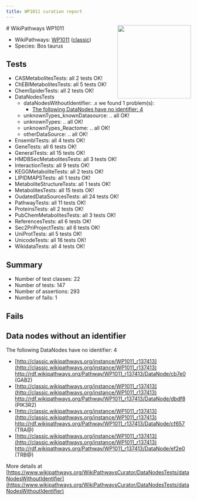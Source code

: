 ```yaml
---
title: WP1011 curation report
---
```


<img style="float: right; width: 200px" src="https://upload.wikimedia.org/wikipedia/commons/thumb/8/83/Wplogo_with_text_500.png/640px-Wplogo_with_text_500.png" />
# WikiPathways WP1011

* WikiPathways: [WP1011](https://wikipathways.org/pathways/WP1011) ([classic](https://classic.wikipathways.org/instance/WP1011))
* Species: Bos taurus
## Tests
* CASMetabolitesTests: all 2 tests OK!
* ChEBIMetabolitesTests: all 5 tests OK!
* ChemSpiderTests: all 2 tests OK!
* DataNodesTests
    * dataNodesWithoutIdentifier: .x we found 1 problem(s):
        * [The following DataNodes have no identifier: 4](#d2d32fa3)
    * unknownTypes_knownDatasource: .. all OK!
    * unknownTypes: .. all OK!
    * unknownTypes_Reactome: .. all OK!
    * otherDataSource: .. all OK!
* EnsemblTests: all 4 tests OK!
* GeneTests: all 6 tests OK!
* GeneralTests: all 15 tests OK!
* HMDBSecMetabolitesTests: all 3 tests OK!
* InteractionTests: all 9 tests OK!
* KEGGMetaboliteTests: all 2 tests OK!
* LIPIDMAPSTests: all 1 tests OK!
* MetaboliteStructureTests: all 1 tests OK!
* MetabolitesTests: all 15 tests OK!
* OudatedDataSourcesTests: all 24 tests OK!
* PathwayTests: all 11 tests OK!
* ProteinsTests: all 2 tests OK!
* PubChemMetabolitesTests: all 3 tests OK!
* ReferencesTests: all 6 tests OK!
* Sec2PriProjectTests: all 6 tests OK!
* UniProtTests: all 5 tests OK!
* UnicodeTests: all 16 tests OK!
* WikidataTests: all 4 tests OK!


## Summary

* Number of test classes: 22
* Number of tests: 147
* Number of assertions: 293
* Number of fails: 1

## Fails

<a name="d2d32fa3" />

## Data nodes without an identifier

The following DataNodes have no identifier: 4

* [http://classic.wikipathways.org/instance/WP1011_r137413](http://classic.wikipathways.org/instance/WP1011_r137413) http://rdf.wikipathways.org/Pathway/WP1011_r137413/DataNode/cb7e0 (GAB2)
* [http://classic.wikipathways.org/instance/WP1011_r137413](http://classic.wikipathways.org/instance/WP1011_r137413) http://rdf.wikipathways.org/Pathway/WP1011_r137413/DataNode/dbdf8 (PIK3R2)
* [http://classic.wikipathways.org/instance/WP1011_r137413](http://classic.wikipathways.org/instance/WP1011_r137413) http://rdf.wikipathways.org/Pathway/WP1011_r137413/DataNode/cf657 (TRA@)
* [http://classic.wikipathways.org/instance/WP1011_r137413](http://classic.wikipathways.org/instance/WP1011_r137413) http://rdf.wikipathways.org/Pathway/WP1011_r137413/DataNode/ef2e0 (TRB@)


More details at [https://www.wikipathways.org/WikiPathwaysCurator/DataNodesTests/dataNodesWithoutIdentifier](https://www.wikipathways.org/WikiPathwaysCurator/DataNodesTests/dataNodesWithoutIdentifier)

